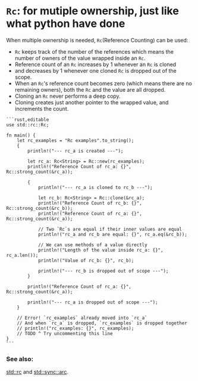 # `Rc`: for mutiple ownership, just like what python have done

When multiple ownership is needed, `Rc`(Reference Counting) can be used:

- `Rc` keeps track of the number of the references which means the number of owners of the value wrapped inside an `Rc`.
- Reference count of an `Rc` increases by 1 whenever an `Rc` is cloned
- and decreases by 1 whenever one cloned `Rc` is dropped out of the scope.
- When an `Rc`'s reference count becomes zero (which means there are no remaining owners), both the `Rc` and the value are all dropped.
- Cloning an `Rc` never performs a deep copy.
- Cloning creates just another pointer to the wrapped value, and increments the count.

~~~admonish tip title="Rc Example: Just like what Python have done" collapsible=true
```rust,editable
use std::rc::Rc;

fn main() {
    let rc_examples = "Rc examples".to_string();
    {
        println!("--- rc_a is created ---");
        
        let rc_a: Rc<String> = Rc::new(rc_examples);
        println!("Reference Count of rc_a: {}", Rc::strong_count(&rc_a));
        
        {
            println!("--- rc_a is cloned to rc_b ---");
            
            let rc_b: Rc<String> = Rc::clone(&rc_a);
            println!("Reference Count of rc_b: {}", Rc::strong_count(&rc_b));
            println!("Reference Count of rc_a: {}", Rc::strong_count(&rc_a));
            
            // Two `Rc`s are equal if their inner values are equal
            println!("rc_a and rc_b are equal: {}", rc_a.eq(&rc_b));
            
            // We can use methods of a value directly
            println!("Length of the value inside rc_a: {}", rc_a.len());
            println!("Value of rc_b: {}", rc_b);
            
            println!("--- rc_b is dropped out of scope ---");
        }
        
        println!("Reference Count of rc_a: {}", Rc::strong_count(&rc_a));
        
        println!("--- rc_a is dropped out of scope ---");
    }
    
    // Error! `rc_examples` already moved into `rc_a`
    // And when `rc_a` is dropped, `rc_examples` is dropped together
    // println!("rc_examples: {}", rc_examples);
    // TODO ^ Try uncommenting this line
}
```
~~~

### See also:

[std::rc][1] and [std::sync::arc][2].

[1]: https://doc.rust-lang.org/std/rc/index.html

[2]: https://doc.rust-lang.org/std/sync/struct.Arc.html
